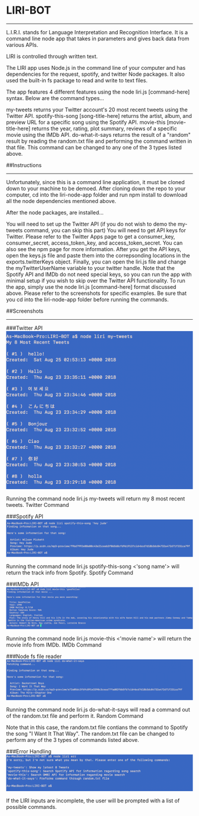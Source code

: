 # LIRI-BOT
___________________________________________________________________________________________________________________

L.I.R.I. stands for Language Interpretation and Recognition Interface. It is a command line node app that takes in parameters and gives back data from various APIs.

LIRI is controlled through written text.

The LIRI app uses Node.js in the command line of your computer and has dependencies for the request, spotify, and twitter Node packages. It also used the built-in fs package to read and write to text files.

The app features 4 different features using the node liri.js [command-here] syntax. Below are the command types...

my-tweets returns your Twitter account's 20 most recent tweets using the Twitter API.
spotify-this-song [song-title-here] returns the artist, album, and preview URL for a specific song using the Spotify API.
movie-this [movie-title-here] returns the year, rating, plot summary, reviews of a specific movie using the IMDb API.
do-what-it-says returns the result of a "random" result by reading the random.txt file and performing the command written in that file. This command can be changed to any one of the 3 types listed above.

##Instructions
__________________________________________________________________________
Unfortunately, since this is a command line application, it must be cloned down to your machine to be demoed. After cloning down the repo to your computer, cd into the liri-node-app folder and run npm install to download all the node dependencies mentioned above.

After the node packages, are installed...

You will need to set up the Twitter API (if you do not wish to demo the my-tweets command, you can skip this part)
You will need to get API keys for Twitter. Please refer to the Twitter Apps page to get a consumer_key, consumer_secret, access_token_key, and access_token_secret. You can also see the npm page for more information.
After you get the API keys, open the keys.js file and paste them into the correpsonding locations in the exports.twitterKeys object.
Finally, you can open the liri.js file and change the myTwitterUserName variable to your twitter handle.
Note that the Spotify API and IMDb do not need special keys, so you can run the app with minimal setup if you wish to skip over the Twitter API functionality.
To run the app, simply use the node liri.js [command-here] format discussed above. Please refer to the screenshots for specific examples. Be sure that you cd into the liri-node-app folder before running the commands.

##Screenshots
____________________________________________________________________________________________
###Twitter API
![alt text](./screenshots/tweetss.png)

Running the command node liri.js my-tweets will return my 8 most recent tweets. Twitter Command

###Spotify API
![alt text](./screenshots/spotifyss.png)

Running the command node liri.js spotify-this-song <'song name'> will return the track info from Spotify. Spotify Command

###IMDb API
![alt text](./screenshots/moviess.png)

Running the command node liri.js movie-this <'movie name'> will return the movie info from IMDb. IMDb Command

###Node fs file reader
![alt text](./screenshots/randomss.png)

Running the command node liri.js do-what-it-says will read a command out of the random.txt file and perform it. Random Command

Note that in this case, the random.txt file contians the command to Spotify the song "I Want It That Way". The random.txt file can be changed to perform any of the 3 types of commands listed above.

###Error Handling
![alt text](./screenshots/errorss.png)

If the LIRI inputs are incomplete, the user will be prompted with a list of possible commands. 